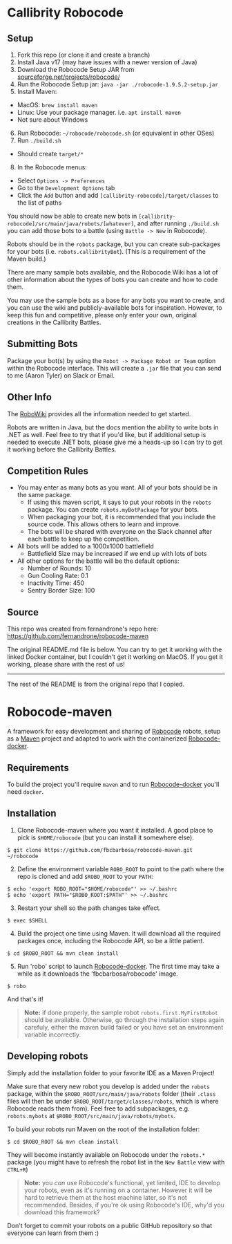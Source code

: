 # Callibrity Robocode

## Setup

1. Fork this repo (or clone it and create a branch)
2. Install Java v17 (may have issues with a newer version of Java)
3. Download the Robocode Setup JAR from [sourceforge.net/projects/robocode/](https://sourceforge.net/projects/robocode/files/robocode/1.9.5.2/robocode-1.9.5.2-setup.jar/download)
4. Run the Robocode Setup jar:
`java -jar ./robocode-1.9.5.2-setup.jar`
5. Install Maven:
  - MacOS: `brew install maven`
  - Linux: Use your package manager. i.e. `apt install maven`
  - Not sure about Windows
6. Run Robocode:
`~/robocode/robocode.sh` (or equivalent in other OSes)
7. Run `./build.sh`
  - Should create `target/*`
8. In the Robocode menus:
  - Select `Options -> Preferences`
  - Go to the `Development Options` tab
  - Click the `Add` button and add `[callibrity-robocode]/target/classes` to the list of paths

You should now be able to create new bots in `[callibrity-robocode]/src/main/java/robots/[whatever]`, and after running `./build.sh` you can add those bots to a battle (using `Battle -> New` in Robocode). 

Robots should be in the `robots` package, but you can create sub-packages for your bots (i.e. `robots.callibrityBot`). (This is a requirement of the Maven build.)

There are many sample bots available, and the Robocode Wiki has a lot of other information about the types of bots you can create and how to code them.

You may use the sample bots as a base for any bots you want to create, and you can use the wiki and publicly-available bots for inspiration. However, to keep this fun and competitive, please only enter your own, original creations in the Callibrity Battles.

## Submitting Bots

Package your bot(s) by using the `Robot -> Package Robot or Team` option within the Robocode interface. This will create a `.jar` file that you can send to me (Aaron Tyler) on Slack or Email.

## Other Info
The [RoboWiki](https://robowiki.net/wiki/Main_Page) provides all the information needed to get started.

Robots are written in Java, but the docs mention the ability to write bots in .NET as well. Feel free to try that if you'd like, but if additional setup is needed to execute .NET bots, please give me a heads-up so I can try to get it working before the Callibrity Battles.

## Competition Rules
- You may enter as many bots as you want. All of your bots should be in the same package.
  - If using this maven script, it says to put your robots in the `robots` package. You can create `robots.myBotPackage` for your bots.
  - When packaging your bot, it is recommended that you include the source code. This allows others to learn and improve.
  - The bots will be shared with everyone on the Slack channel after each battle to keep up the competition.
- All bots will be added to a 1000x1000 battlefield
  - Battlefield Size may be increased if we end up with lots of bots
- All other options for the battle will be the default options:
  - Number of Rounds: 10
  - Gun Cooling Rate: 0.1
  - Inactivity Time: 450
  - Sentry Border Size: 100



## Source
This repo was created from fernandrone's repo here:
https://github.com/fernandrone/robocode-maven

The original README.md file is below. You can try to get it working with the linked Docker container, but I couldn't get it working on MacOS. If you get it working, please share with the rest of us!

---

The rest of the README is from the original repo that I copied.

# Robocode-maven

A framework for easy development and sharing of [Robocode](http://robocode.sourceforge.net/) robots, setup as a [Maven](https://maven.apache.org/) project and adapted to work with the containerized [Robocode-docker](https://github.com/fbcbarbosa/robocode-docker).

## Requirements

To build the project you'll require `maven` and to run [Robocode-docker](https://github.com/fbcbarbosa/robocode-docker) you'll need `docker`.

## Installation

1. Clone Robocode-maven where you want it installed. A good place to pick is `$HOME/robocode` (but you can install it somewhere else).

  ```
  $ git clone https://github.com/fbcbarbosa/robocode-maven.git ~/robocode
  ```

2. Define the environment variable `ROBO_ROOT` to point to the path where the repo is cloned and add `$ROBO_ROOT` to your `PATH`:

  ```
  $ echo 'export ROBO_ROOT="$HOME/robocode"' >> ~/.bashrc 
  $ echo 'export PATH="$ROBO_ROOT:$PATH"' >> ~/.bashrc
  ```
  
3. Restart your shell so the path changes take effect.

  ```
  $ exec $SHELL
  ```

4. Build the project one time using Maven. It will download all the required packages once, including the Robocode API, so be a little patient.

  ```
  $ cd $ROBO_ROOT && mvn clean install
  ```

5. Run 'robo' script to launch [Robocode-docker](https://github.com/fbcbarbosa/robocode-docker). The first time may take a while as it downloads the 'fbcbarbosa/robocode' image.

  ```
  $ robo
  ```

And that's it! 

> **Note:** if done properly, the sample robot `robots.first.MyFirstRobot` should be available. Otherwise, go through the installation steps again carefuly, either the maven build failed or you have set an environment variable incorrectly.
  
## Developing robots

Simply add the installation folder to your favorite IDE as a Maven Project! 

Make sure that every new robot you develop is added under the `robots` package, within the `$ROBO_ROOT/src/main/java/robots` folder (their `.class` files will then be under `$ROBO_ROOT/target/classes/robots`, which is where Robocode reads them from). Feel free to add subpackages, e.g. `robots.mybots` at `$ROBO_ROOT/src/main/java/robots/mybots`.

To build your robots run Maven on the root of the installation folder:

```
$ cd $ROBO_ROOT && mvn clean install
```

They will become instantly available on Robocode under the `robots.*` package (you might have to refresh the robot list in the `New Battle` view with `CTRL+R`)

> **Note:** you *can* use Robocode's functional, yet limited, IDE to develop your robots, even as it's running on a container. However it will be hard to retrieve them at the host machine later, so it's not recommended. Besides, if you're ok using Robocode's IDE, why'd you download this framework?

Don't forget to commit your robots on a public GitHub repository so that everyone can learn from them :)
